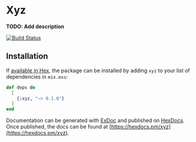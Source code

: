 # Xyz

**TODO: Add description**

[![Build Status](https://travis-ci.org/bgmarx/xyz.svg?branch=master)](https://travis-ci.org/bgmarx/xyz)

## Installation

If [available in Hex](https://hex.pm/docs/publish), the package can be installed
by adding `xyz` to your list of dependencies in `mix.exs`:

```elixir
def deps do
  [
    {:xyz, "~> 0.1.0"}
  ]
end
```

Documentation can be generated with [ExDoc](https://github.com/elixir-lang/ex_doc)
and published on [HexDocs](https://hexdocs.pm). Once published, the docs can
be found at [https://hexdocs.pm/xyz](https://hexdocs.pm/xyz).
